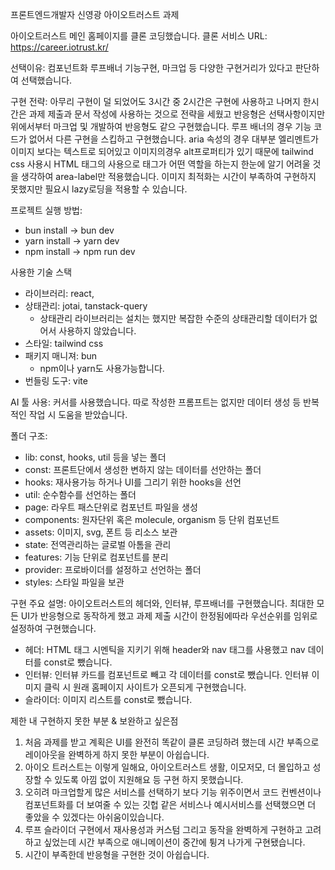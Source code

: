 프론트엔드개발자 신영광 아이오트러스트 과제

아이오트러스트 메인 홈페이지를 클론 코딩했습니다.
클론 서비스 URL: https://career.iotrust.kr/

선택이유: 컴포넌트화 루프배너 기능구현, 마크업 등 다양한 구현거리가 있다고 판단하여 선택했습니다.

구현 전략: 아무리 구현이 덜 되었어도 3시간 중 2시간은 구현에 사용하고 나머지 한시간은 과제 제출과 문서 작성에 사용하는 것으로 전략을 세웠고 반응형은 선택사항이지만 위에서부터 마크업 및 개발하여 반응형도 같으 구현했습니다. 루프 배너의 경우 기능 코드가 없어서 다른 구현을 스킵하고 구현했습니다. aria 속성의 경우 대부분 엘리멘트가 이미지 보다는 텍스트로 되어있고 이미지의경우 alt프로퍼티가 있기 때문에 tailwind css 사용시 HTML 태그의 사용으로 태그가 어떤 역할을 하는지 한눈에 알기 어려울 것을 생각하여 area-label만 적용했습니다. 이미지 최적화는 시간이 부족하여 구현하지 못했지만 필요시 lazy로딩을 적용할 수 있습니다.

프로젝트 실행 방법:

- bun install -> bun dev
- yarn install -> yarn dev
- npm install -> npm run dev

사용한 기술 스택

- 라이브러리: react,
- 상태관리: jotai, tanstack-query
  - 상태관리 라이브러리는 설치는 했지만 복잡한 수준의 상태관리할 데이터가 없어서 사용하지 않았습니다.
- 스타일: tailwind css
- 패키지 매니져: bun
  - npm이나 yarn도 사용가능합니다.
- 번들링 도구: vite

AI 툴 사용: 커서를 사용했습니다. 따로 작성한 프롬프트는 없지만 데이터 생성 등 반복적인 작업 시 도움을 받았습니다.

폴더 구조:

- lib: const, hooks, util 등을 넣는 폴더
- const: 프론트단에서 생성한 변하지 않는 데이터를 선안하는 폴더
- hooks: 재사용가능 하거나 UI를 그리기 위한 hooks을 선언
- util: 순수함수를 선언하는 폴더
- page: 라우트 패스단위로 컴포넌트 파일을 생성
- components: 원자단위 혹은 molecule, organism 등 단위 컴포넌트
- assets: 이미지, svg, 폰트 등 리소스 보관
- state: 전역관리하는 글로벌 아톰을 관리
- features: 기능 단위로 컴포넌트를 분리
- provider: 프로바이더를 설정하고 선언하는 폴더
- styles: 스타일 파일을 보관

구현 주요 설명:
아이오트러스트의 헤더와, 인터뷰, 루프배너를 구현했습니다.
최대한 모든 UI가 반응형으로 동작하게 했고 과제 제출 시간이 한정됨에따라 우선순위를 임위로 설정하여 구현했습니다.

- 헤더: HTML 태그 시멘틱을 지키기 위해 header와 nav 태그를 사용했고 nav 데이터를 const로 뺐습니다.
- 인터뷰: 인터뷰 카드를 컴포넌트로 빼고 각 데이터를 const로 뺐습니다. 인터뷰 이미지 클릭 시 원래 홈페이지 사이트가 오픈되게 구현했습니다.
- 슬라이더: 이미지 리스트를 const로 뺐습니다.

제한 내 구현하지 못한 부분 & 보완하고 싶은점

1. 처음 과제를 받고 계획은 UI를 완전히 똑같이 클론 코딩하려 했는데 시간 부족으로 레이아웃을 완벽하게 하지 못한 부분이 아쉽습니다.
2. 아이오 트러스트는 이렇게 일해요, 아이오트러스트 생활, 이모저모, 더 몰입하고 성장할 수 있도록 아낌 없이 지원해요 등 구현 하지 못했습니다.
3. 오히려 마크업할게 많은 서비스를 선택하기 보다 기능 위주이면서 코드 컨벤션이나 컴포넌트화를 더 보여줄 수 있는 깃헙 같은 서비스나 예시서비스를 선택했으면 더 좋았을 수 있겠다는 아쉬움이있습니다.
4. 루프 슬라이더 구현에서 재사용성과 커스텀 그리고 동작을 완벽하게 구현하고 고려하고 싶었는데 시간 부족으로 애니메이션이 중간에 튕겨 나가게 구현됐습니다.
5. 시간이 부족한데 반응형을 구현한 것이 아쉽습니다.
